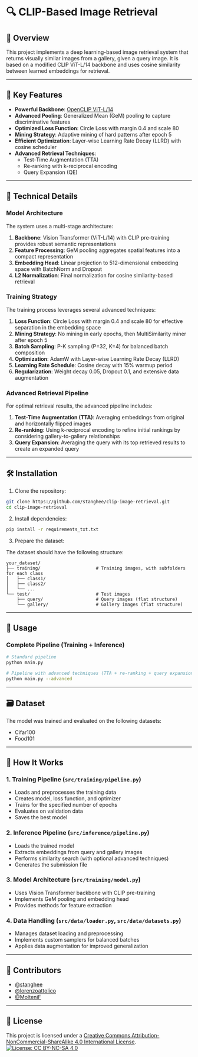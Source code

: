 # 🔍 CLIP-Based Image Retrieval

## 📌 Overview

This project implements a deep learning-based image retrieval system that returns visually similar images from a gallery, given a query image. It is based on a modified CLIP ViT-L/14 backbone and uses cosine similarity between learned embeddings for retrieval.

---

## 🚀 Key Features

- **Powerful Backbone**: [OpenCLIP ViT-L/14](https://github.com/mlfoundations/open_clip)
- **Advanced Pooling**: Generalized Mean (GeM) pooling to capture discriminative features
- **Optimized Loss Function**: Circle Loss with margin 0.4 and scale 80
- **Mining Strategy**: Adaptive mining of hard patterns after epoch 5
- **Efficient Optimization**: Layer-wise Learning Rate Decay (LLRD) with cosine scheduler
- **Advanced Retrieval Techniques**:
  - Test-Time Augmentation (TTA)
  - Re-ranking with k-reciprocal encoding
  - Query Expansion (QE)

---

## 🧠 Technical Details

### Model Architecture

The system uses a multi-stage architecture:

1. **Backbone**: Vision Transformer (ViT-L/14) with CLIP pre-training provides robust semantic representations
2. **Feature Processing**: GeM pooling aggregates spatial features into a compact representation
3. **Embedding Head**: Linear projection to 512-dimensional embedding space with BatchNorm and Dropout
4. **L2 Normalization**: Final normalization for cosine similarity-based retrieval

### Training Strategy

The training process leverages several advanced techniques:

1. **Loss Function**: Circle Loss with margin 0.4 and scale 80 for effective separation in the embedding space
2. **Mining Strategy**: No mining in early epochs, then MultiSimilarity miner after epoch 5
3. **Batch Sampling**: P-K sampling (P=32, K=4) for balanced batch composition
4. **Optimization**: AdamW with Layer-wise Learning Rate Decay (LLRD)
5. **Learning Rate Schedule**: Cosine decay with 15% warmup period
6. **Regularization**: Weight decay 0.05, Dropout 0.1, and extensive data augmentation

### Advanced Retrieval Pipeline

For optimal retrieval results, the advanced pipeline includes:

1. **Test-Time Augmentation (TTA)**: Averaging embeddings from original and horizontally flipped images
2. **Re-ranking**: Using k-reciprocal encoding to refine initial rankings by considering gallery-to-gallery relationships
3. **Query Expansion**: Averaging the query with its top retrieved results to create an expanded query

---

## 🛠 Installation

1. Clone the repository:

```bash
git clone https://github.com/stanghee/clip-image-retrieval.git
cd clip-image-retrieval
```

2. Install dependencies:

```bash
pip install -r requirements_txt.txt
```

3. Prepare the dataset:

The dataset should have the following structure:
```
your_dataset/
├── training/                     # Training images, with subfolders for each class
│   ├── class1/
│   ├── class2/
│   └── ...
└── test/                         # Test images
    ├── query/                    # Query images (flat structure)
    └── gallery/                  # Gallery images (flat structure)
```

---

## 🚀 Usage

### Complete Pipeline (Training + Inference)

```bash
# Standard pipeline
python main.py

# Pipeline with advanced techniques (TTA + re-ranking + query expansion)
python main.py --advanced
```

---

## 🗃️ Dataset

The model was trained and evaluated on the following datasets:

- Cifar100
- Food101

---

## 🧠 How It Works

### 1. Training Pipeline (`src/training/pipeline.py`)
- Loads and preprocesses the training data
- Creates model, loss function, and optimizer
- Trains for the specified number of epochs
- Evaluates on validation data
- Saves the best model

### 2. Inference Pipeline (`src/inference/pipeline.py`)
- Loads the trained model
- Extracts embeddings from query and gallery images
- Performs similarity search (with optional advanced techniques)
- Generates the submission file

### 3. Model Architecture (`src/training/model.py`)
- Uses Vision Transformer backbone with CLIP pre-training
- Implements GeM pooling and embedding head
- Provides methods for feature extraction

### 4. Data Handling (`src/data/loader.py`, `src/data/datasets.py`)
- Manages dataset loading and preprocessing
- Implements custom samplers for balanced batches
- Applies data augmentation for improved generalization

---

## 👥 Contributors

- [@stanghee](https://github.com/stanghee) 
- [@lorenzoattolico](https://github.com/lorenzoattolico) 
- [@MolteniF](https://github.com/MolteniF)

---

## 📄 License

This project is licensed under a [Creative Commons Attribution-NonCommercial-ShareAlike 4.0 International License](https://creativecommons.org/licenses/by-nc-sa/4.0/).
[![License: CC BY-NC-SA 4.0](https://licensebuttons.net/l/by-nc-sa/4.0/88x31.png)](https://creativecommons.org/licenses/by-nc-sa/4.0/)
